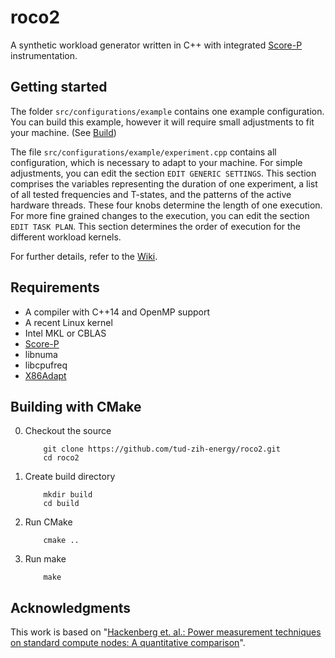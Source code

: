 # roco2
A synthetic workload generator written in C++ with integrated [Score-P](http://www.vi-hps.org/projects/score-p) instrumentation.

## Getting started

The folder ```src/configurations/example``` contains one example configuration.
You can build this example, however it will require small adjustments to fit your machine. (See [Build](#user-content-building-with-cmake))

The file ```src/configurations/example/experiment.cpp``` contains all configuration,
which is necessary to adapt to your machine. For simple adjustments, you can edit the section ```EDIT GENERIC SETTINGS```. This section comprises the variables representing the duration of one experiment, a list of all tested frequencies and T-states, and the patterns of the active hardware threads. These four knobs determine the length of one execution.
For more fine grained changes to the execution, you can edit the section ```EDIT TASK PLAN```. This section determines the order of execution for the different workload kernels.

For further details, refer to the [Wiki](https://github.com/tud-zih-energy/roco2/wiki).

## Requirements

-   A compiler with C++14 and OpenMP support
-   A recent Linux kernel
-   Intel MKL or CBLAS
-   [Score-P](http://www.vi-hps.org/projects/score-p)
-   libnuma
-   libcpufreq
-   [X86Adapt](https://github.com/tud-zih-energy/x86_adapt)

## Building with CMake

0.  Checkout the source

    ```
        git clone https://github.com/tud-zih-energy/roco2.git
        cd roco2
    ```

1.  Create build directory

    ```
        mkdir build
        cd build
    ```

2.  Run CMake

    ```
        cmake ..
    ```

3.  Run make

    ```
        make
    ```

## Acknowledgments

This work is based on "[Hackenberg et. al.: Power measurement techniques on standard compute nodes: A quantitative comparison](http://ieeexplore.ieee.org/abstract/document/6557170/)".
